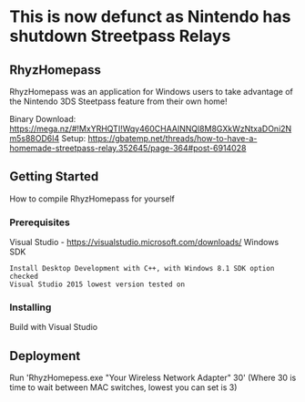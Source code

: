 # This is now defunct as Nintendo has shutdown Streetpass Relays

## RhyzHomepass

RhyzHomepass was an application for Windows users to take advantage of the Nintendo 3DS Steetpass feature from their own home!

Binary Download: https://mega.nz/#!MxYRHQTI!Wqy460CHAAINNQl8M8GXkWzNtxaDOni2Nm5s88OD6l4
Setup: https://gbatemp.net/threads/how-to-have-a-homemade-streetpass-relay.352645/page-364#post-6914028

## Getting Started

How to compile RhyzHomepass for yourself

### Prerequisites

Visual Studio - https://visualstudio.microsoft.com/downloads/
Windows SDK

```
Install Desktop Development with C++, with Windows 8.1 SDK option checked
Visual Studio 2015 lowest version tested on
```

### Installing

Build with Visual Studio

## Deployment

Run 'RhyzHomepess.exe "Your Wireless Network Adapter" 30' (Where 30 is time to wait between MAC switches, lowest you can set is 3)

